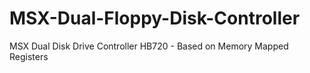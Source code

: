 # MSX-Dual-Floppy-Disk-Controller
MSX Dual Disk Drive Controller HB720 - Based on Memory Mapped Registers
